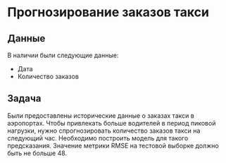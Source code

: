 # Прогнозирование заказов такси

## Данные
В наличии были следующие данные:
- Дата
- Количество заказов

## Задача
Были предоставлены исторические данные о заказах такси в аэропортах. Чтобы привлекать больше водителей в период пиковой нагрузки, нужно спрогнозировать количество заказов такси на следующий час. Необходимо построить модель для такого предсказания. 
Значение метрики RMSE на тестовой выборке должно быть не больше 48.
